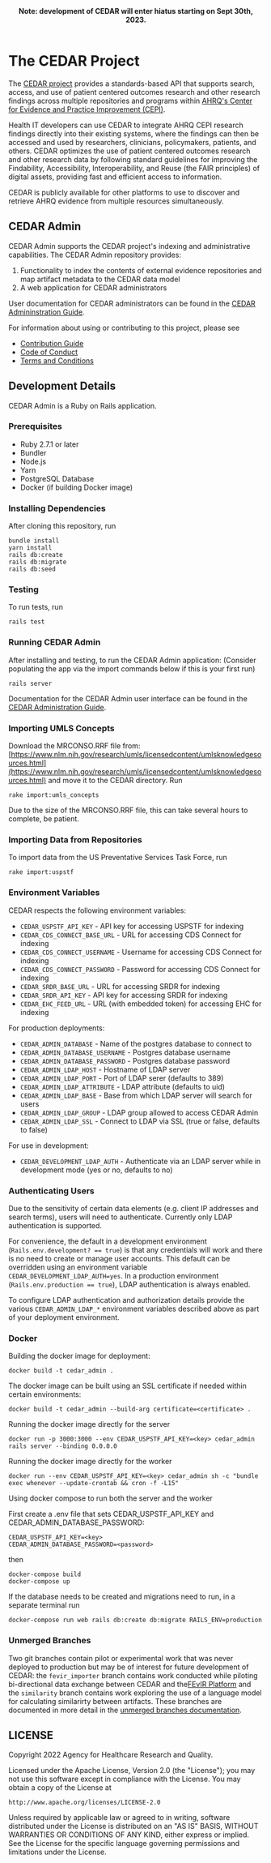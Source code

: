 <center><strong>Note: development of CEDAR will enter hiatus starting on Sept 30th, 2023.</strong></center><br>

# The CEDAR Project

The [CEDAR project](https://cds.ahrq.gov/cedar/) provides a standards-based API that supports search, access, and use of patient centered outcomes research and other research findings across multiple repositories and programs within [AHRQ's Center for Evidence and Practice Improvement (CEPI)](https://www.ahrq.gov/cpi/centers/cepi/index.html).

Health IT developers can use CEDAR to integrate AHRQ CEPI research findings directly into their existing systems, where the findings can then be accessed and used by researchers, clinicians, policymakers, patients, and others. CEDAR optimizes the use of patient centered outcomes research and other research data by following standard guidelines for improving the Findability, Accessibility, Interoperability, and Reuse (the FAIR principles) of digital assets, providing fast and efficient access to information.

CEDAR is publicly available for other platforms to use to discover and retrieve AHRQ evidence from multiple resources simultaneously.

## CEDAR Admin

CEDAR Admin supports the CEDAR project's indexing and administrative capabilities. The CEDAR Admin repository provides:

1. Functionality to index the contents of external evidence repositories and map artifact metadata to the CEDAR data model
2. A web application for CEDAR administrators

User documentation for CEDAR administrators can be found in the [CEDAR Admininstration Guide](docs/ADMIN-GUIDE.md).

For information about using or contributing to this project, please see

- [Contribution Guide](CONTRIBUTING.md)
- [Code of Conduct](CODE-OF-CONDUCT.md)
- [Terms and Conditions](TERMS-AND-CONDITIONS.md)

## Development Details

CEDAR Admin is a Ruby on Rails application.

### Prerequisites

* Ruby 2.7.1 or later
* Bundler
* Node.js
* Yarn
* PostgreSQL Database
* Docker (if building Docker image)

### Installing Dependencies

After cloning this repository, run

```
bundle install
yarn install
rails db:create
rails db:migrate
rails db:seed
```

### Testing

To run tests, run

```
rails test
```

### Running CEDAR Admin

After installing and testing, to run the CEDAR Admin application:
(Consider populating the app via the import commands below if this is your first run)

```
rails server
```

Documentation for the CEDAR Admin user interface can be found in the [CEDAR Administration Guide](docs/ADMIN-GUIDE.md).

### Importing UMLS Concepts

Download the MRCONSO.RRF file from: [https://www.nlm.nih.gov/research/umls/licensedcontent/umlsknowledgesources.html](https://www.nlm.nih.gov/research/umls/licensedcontent/umlsknowledgesources.html) and move it to the CEDAR directory. Run

```
rake import:umls_concepts
```

Due to the size of the MRCONSO.RRF file, this can take several hours to complete, be patient.

### Importing Data from Repositories

To import data from the US Preventative Services Task Force, run

```
rake import:uspstf
```

### Environment Variables

CEDAR respects the following environment variables:

  * `CEDAR_USPSTF_API_KEY` - API key for accessing USPSTF for indexing
  * `CEDAR_CDS_CONNECT_BASE_URL` - URL for accessing CDS Connect for indexing
  * `CEDAR_CDS_CONNECT_USERNAME` - Username for accessing CDS Connect for indexing
  * `CEDAR_CDS_CONNECT_PASSWORD` - Password for accessing CDS Connect for indexing
  * `CEDAR_SRDR_BASE_URL` - URL for accessing SRDR for indexing
  * `CEDAR_SRDR_API_KEY` - API key for accessing SRDR for indexing
  * `CEDAR_EHC_FEED_URL` - URL (with embedded token) for accessing EHC for indexing

For production deployments:

  * `CEDAR_ADMIN_DATABASE` - Name of the postgres database to connect to
  * `CEDAR_ADMIN_DATABASE_USERNAME` - Postgres database username
  * `CEDAR_ADMIN_DATABASE_PASSWORD` - Postgres database password
  * `CEDAR_ADMIN_LDAP_HOST` - Hostname of LDAP server
  * `CEDAR_ADMIN_LDAP_PORT` - Port of LDAP serer (defaults to 389)
  * `CEDAR_ADMIN_LDAP_ATTRIBUTE` - LDAP attribute (defaults to uid)
  * `CEDAR_ADMIN_LDAP_BASE` - Base from which LDAP server will search for users
  * `CEDAR_ADMIN_LDAP_GROUP` - LDAP group allowed to access CEDAR Admin
  * `CEDAR_ADMIN_LDAP_SSL` - Connect to LDAP via SSL (true or false, defaults to false)

For use in development:

  * `CEDAR_DEVELOPMENT_LDAP_AUTH` - Authenticate via an LDAP server while in development mode (yes or no, defaults to no)

### Authenticating Users

Due to the sensitivity of certain data elements (e.g. client IP addresses and search terms), users will need to authenticate. Currently only LDAP authentication is supported.

For convenience, the default in a development environment (`Rails.env.development? == true`) is that any credentials will work and there is no need to create or manage user accounts. This default can be overridden using an environment variable `CEDAR_DEVELOPMENT_LDAP_AUTH=yes`. In a production environment (`Rails.env.production == true`), LDAP authentication is always enabled.

To configure LDAP authentication and authorization details provide the various `CEDAR_ADMIN_LDAP_*` environment variables described above as part of your deployment environment.

### Docker

Building the docker image for deployment:

```
docker build -t cedar_admin .
```

The docker image can be built using an SSL certificate if needed within certain environments:

```
docker build -t cedar_admin --build-arg certificate=<certificate> .
```

Running the docker image directly for the server

```
docker run -p 3000:3000 --env CEDAR_USPSTF_API_KEY=<key> cedar_admin rails server --binding 0.0.0.0
```

Running the docker image directly for the worker

```
docker run --env CEDAR_USPSTF_API_KEY=<key> cedar_admin sh -c "bundle exec whenever --update-crontab && cron -f -L15"
```

Using docker compose to run both the server and the worker

First create a .env file that sets CEDAR_USPSTF_API_KEY and CEDAR_ADMIN_DATABASE_PASSWORD:

```
CEDAR_USPSTF_API_KEY=<key>
CEDAR_ADMIN_DATABASE_PASSWORD=<password>
```

then

```
docker-compose build
docker-compose up
```

If the database needs to be created and migrations need to run, in a separate terminal run

```
docker-compose run web rails db:create db:migrate RAILS_ENV=production
```

### Unmerged Branches

Two git branches contain pilot or experimental work that was never deployed to production but may be
of interest for future development of CEDAR: the `fevir_importer` branch contains work conducted
while piloting bi-directional data exchange between CEDAR and the[FEvIR Platform](https://fevir.net/)
and the `similarity` branch contains work exploring the use of a language model for calculating
similarirty between artifacts. These branches are documented in more detail in the [unmerged
branches documentation](docs/UNMERGED-BRANCHES.md).

## LICENSE

Copyright 2022 Agency for Healthcare Research and Quality.

Licensed under the Apache License, Version 2.0 (the "License"); you may not use this software except
in compliance with the License. You may obtain a copy of the License at

    http://www.apache.org/licenses/LICENSE-2.0

Unless required by applicable law or agreed to in writing, software distributed under the License is
distributed on an "AS IS" BASIS, WITHOUT WARRANTIES OR CONDITIONS OF ANY KIND, either express or
implied.  See the License for the specific language governing permissions and limitations under the
License.
